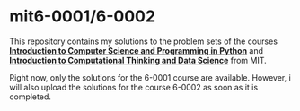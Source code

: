 # mit6-0001/6-0002
This repository contains my solutions to the problem sets of the courses [**Introduction to Computer Science and Programming in Python**](https://ocw.mit.edu/courses/electrical-engineering-and-computer-science/6-0001-introduction-to-computer-science-and-programming-in-python-fall-2016/) and 
[**Introduction to Computational Thinking and Data Science**](https://ocw.mit.edu/courses/electrical-engineering-and-computer-science/6-0002-introduction-to-computational-thinking-and-data-science-fall-2016/) from MIT.

Right now, only the solutions for the 6-0001 course are available. However, i will also upload the solutions for the course 6-0002 as soon as it is completed.

